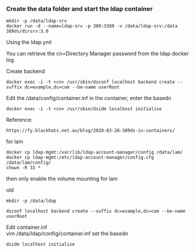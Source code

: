 ### Create the data folder and start the ldap container
```
mkdir -p /data/ldap-srv
docker run -d --name=ldap-srv -p 389:3389 -v /data/ldap-srv:/data 389ds/dirsrv:3.0
```

Using the ldap.yml  

You can retrieve the cn=Directory Manager password from the ldap docker log.

Create backend

```
docker exec -i -t <cn> /usr/sbin/dsconf localhost backend create --suffix dc=example,dc=com --be-name userRoot
```
Edit the /data/config/container.inf in the container, enter the basedn

```
docker exec -i -t <cn> /usr/sbin/dsidm localhost initialise
```

Reference:  

```
https://fy.blackhats.net.au/blog/2020-03-28-389ds-in-containers/
```

for lam

```
docker cp ldap-mgmt:/var/lib/ldap-account-manager/config /data/lam/
docker cp ldap-mgmt:/etc/ldap-account-manager/config.cfg /data/lam/config/
chown -R 33 *
```

then only enable the volume mounting for lam

old

```
mkdir -p /data/ldap

dsconf localhost backend create --suffix dc=example,dc=com --be-name userRoot  
```

Edit container.inf  
vim /data/ldap/config/container.inf
set the basedn

```
dsidm localhost initialise
```


